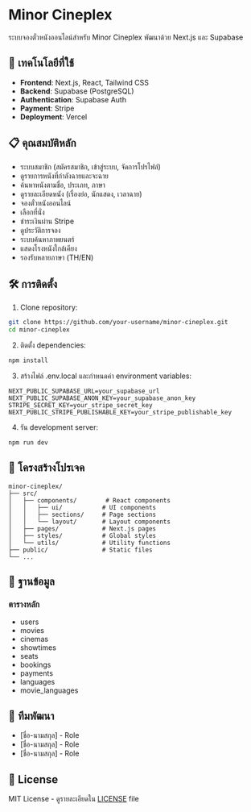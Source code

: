 # Minor Cineplex

ระบบจองตั๋วหนังออนไลน์สำหรับ Minor Cineplex พัฒนาด้วย Next.js และ Supabase

## 🚀 เทคโนโลยีที่ใช้

- **Frontend**: Next.js, React, Tailwind CSS
- **Backend**: Supabase (PostgreSQL)
- **Authentication**: Supabase Auth
- **Payment**: Stripe
- **Deployment**: Vercel

## 📋 คุณสมบัติหลัก

- ระบบสมาชิก (สมัครสมาชิก, เข้าสู่ระบบ, จัดการโปรไฟล์)
- ดูรายการหนังที่กำลังฉายและจะฉาย
- ค้นหาหนังตามชื่อ, ประเภท, ภาษา
- ดูรายละเอียดหนัง (เรื่องย่อ, นักแสดง, เวลาฉาย)
- จองตั๋วหนังออนไลน์
- เลือกที่นั่ง
- ชำระเงินผ่าน Stripe
- ดูประวัติการจอง
- ระบบค้นหาภาพยนตร์
- แสดงโรงหนังใกล้เคียง
- รองรับหลายภาษา (TH/EN)

## 🛠️ การติดตั้ง

1. Clone repository:
```bash
git clone https://github.com/your-username/minor-cineplex.git
cd minor-cineplex
```

2. ติดตั้ง dependencies:
```bash
npm install
```

3. สร้างไฟล์ .env.local และกำหนดค่า environment variables:
```env
NEXT_PUBLIC_SUPABASE_URL=your_supabase_url
NEXT_PUBLIC_SUPABASE_ANON_KEY=your_supabase_anon_key
STRIPE_SECRET_KEY=your_stripe_secret_key
NEXT_PUBLIC_STRIPE_PUBLISHABLE_KEY=your_stripe_publishable_key
```

4. รัน development server:
```bash
npm run dev
```

## 📁 โครงสร้างโปรเจค

```
minor-cineplex/
├── src/
│   ├── components/        # React components
│   │   ├── ui/           # UI components
│   │   ├── sections/     # Page sections
│   │   └── layout/       # Layout components
│   ├── pages/            # Next.js pages
│   ├── styles/           # Global styles
│   └── utils/            # Utility functions
├── public/               # Static files
└── ...
```

## 🔑 ฐานข้อมูล

### ตารางหลัก
- users
- movies
- cinemas
- showtimes
- seats
- bookings
- payments
- languages
- movie_languages

## 👥 ทีมพัฒนา

- [ชื่อ-นามสกุล] - Role
- [ชื่อ-นามสกุล] - Role
- [ชื่อ-นามสกุล] - Role


## 📝 License

MIT License - ดูรายละเอียดใน [LICENSE](LICENSE) file
